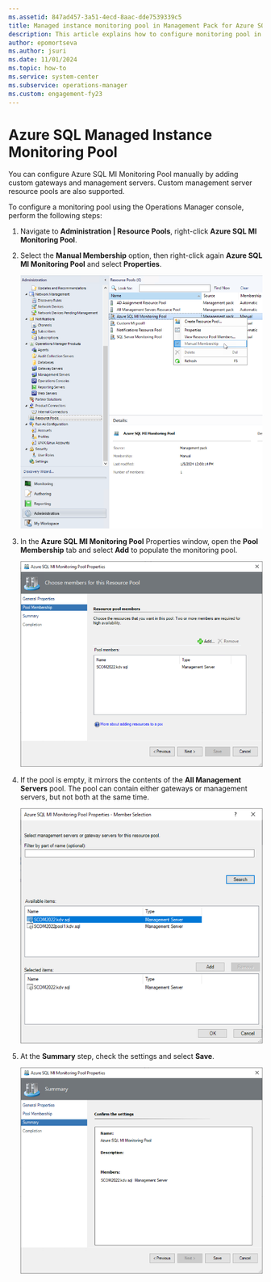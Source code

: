 ```yaml
---
ms.assetid: 847ad457-3a51-4ecd-8aac-dde7539339c5
title: Managed instance monitoring pool in Management Pack for Azure SQL Managed Instance
description: This article explains how to configure monitoring pool in Management Pack for Azure SQL Managed Instance
author: epomortseva
ms.author: jsuri
ms.date: 11/01/2024
ms.topic: how-to
ms.service: system-center
ms.subservice: operations-manager
ms.custom: engagement-fy23
---
```


# Azure SQL Managed Instance Monitoring Pool

You can configure Azure SQL MI Monitoring Pool manually by adding custom gateways and management servers. Custom management server resource pools are also supported.

To configure a monitoring pool using the Operations Manager console, perform the following steps:

1. Navigate to **Administration | Resource Pools**, right-click **Azure SQL MI Monitoring Pool**.

2. Select the **Manual Membership** option, then right-click again **Azure SQL MI Monitoring Pool** and select **Properties**.

   ![Screenshot showing the Manual membership properties.](./media/managed-instance-management-pack/resource-pool-manual-membership.png)

3. In the **Azure SQL MI Monitoring Pool** Properties window, open the **Pool Membership** tab and select **Add** to populate the monitoring pool.

    ![Screenshot showing Added pool members.](./media/managed-instance-management-pack/resource-pool-and-members.png)

4. If the pool is empty, it mirrors the contents of the **All Management Servers** pool. The pool can contain either gateways or management servers, but not both at the same time.

    ![Screenshot showing Configure pool membership.](./media/managed-instance-management-pack/resource-pool-selecting-servers.png)

5. At the **Summary** step, check the settings and select **Save**.

    ![Screenshot showing the Review summary information.](./media/managed-instance-management-pack/summary-resource-pool.png)
